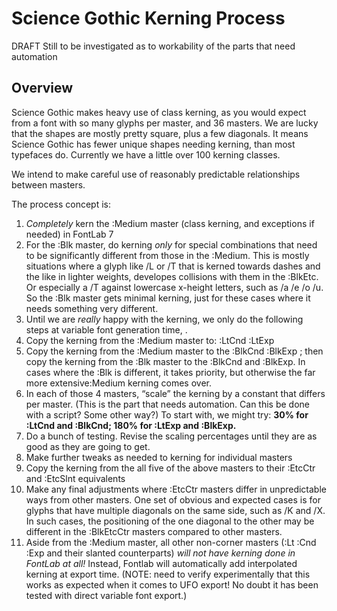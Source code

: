 # Science Gothic Kerning Process
DRAFT
Still to be investigated as to workability of the parts that need automation

## Overview

Science Gothic makes heavy use of class kerning, as you would expect from a font with so many glyphs per master, and 36 masters. We are lucky that the shapes are mostly pretty square, plus a few diagonals. It means Science Gothic has fewer unique shapes needing kerning, than most typefaces do. Currently we have a little over 100 kerning classes.

We intend to make careful use of reasonably predictable relationships between masters.

The process concept is:

1. _Completely_ kern the :Medium master (class kerning, and exceptions if needed) in FontLab 7
1. For the :Blk master, do kerning _only_ for special combinations that need to be significantly different from those in the :Medium. This is mostly situations where a glyph like /L or /T that is kerned towards dashes and the like in lighter weights, developes collisions with them in the :BlkEtc. Or especially a /T against lowercase x-height letters, such as /a /e /o /u. So the :Blk master gets minimal kerning, just for these cases where it needs something very different.
1. Until we are _really_ happy with the kerning, we only do the following steps at variable font generation time, .
1. Copy the kerning from the :Medium master to: :LtCnd :LtExp
1. Copy the kerning from the :Medium master to the :BlkCnd :BlkExp ; then copy the kerning from the :Blk master to the :BlkCnd and :BlkExp. In cases where the :Blk is different, it takes priority, but otherwise the far more extensive:Medium kerning comes over.
1. In each of those 4 masters, “scale” the kerning by a constant that differs per master. (This is the part that needs automation. Can this be done with a script? Some other way?) To start with, we might try: **30% for :LtCnd and :BlkCnd; 180% for :LtExp and :BlkExp.**
1. Do a bunch of testing. Revise the scaling percentages until they are as good as they are going to get.
1. Make further tweaks as needed to kerning for individual masters
1. Copy the kerning from the all five of the above masters to their :EtcCtr and :EtcSlnt equivalents
1. Make any final adjustments where :EtcCtr masters differ in unpredictable ways from other masters. One set of obvious and expected cases is for glyphs that have multiple diagonals on the same side, such as /K and /X. In such cases, the positioning of the one diagonal to the other may be different in the :BlkEtcCtr masters compared to other masters.
1. Aside from the :Medium master, all other non-corner masters (:Lt :Cnd :Exp and their slanted counterparts) _will not have kerning done in FontLab at all!_ Instead, Fontlab will automatically add interpolated kerning at export time. (NOTE: need to verify experimentally that this works as expected when it comes to UFO export! No doubt it has been tested with direct variable font export.)
